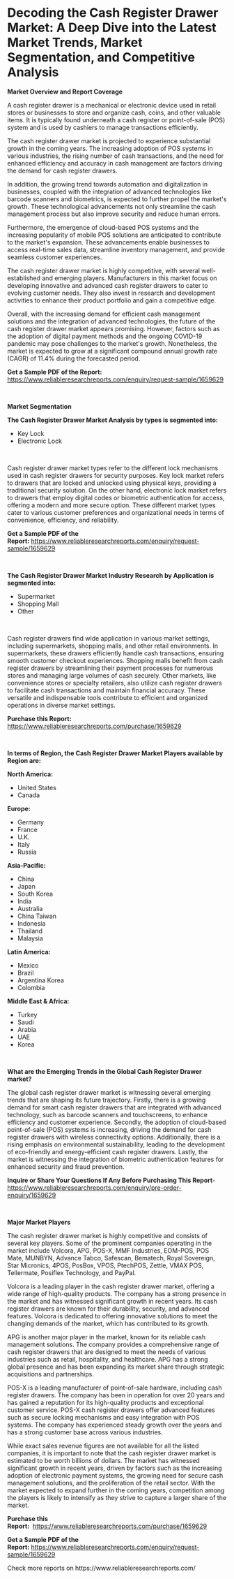 <p><h1>Decoding the Cash Register Drawer Market: A Deep Dive into the Latest Market Trends, Market Segmentation, and Competitive Analysis</h1></p><p><strong>Market Overview and Report Coverage</strong></p>
<p><p>A cash register drawer is a mechanical or electronic device used in retail stores or businesses to store and organize cash, coins, and other valuable items. It is typically found underneath a cash register or point-of-sale (POS) system and is used by cashiers to manage transactions efficiently. </p><p>The cash register drawer market is projected to experience substantial growth in the coming years. The increasing adoption of POS systems in various industries, the rising number of cash transactions, and the need for enhanced efficiency and accuracy in cash management are factors driving the demand for cash register drawers.</p><p>In addition, the growing trend towards automation and digitalization in businesses, coupled with the integration of advanced technologies like barcode scanners and biometrics, is expected to further propel the market's growth. These technological advancements not only streamline the cash management process but also improve security and reduce human errors.</p><p>Furthermore, the emergence of cloud-based POS systems and the increasing popularity of mobile POS solutions are anticipated to contribute to the market's expansion. These advancements enable businesses to access real-time sales data, streamline inventory management, and provide seamless customer experiences.</p><p>The cash register drawer market is highly competitive, with several well-established and emerging players. Manufacturers in this market focus on developing innovative and advanced cash register drawers to cater to evolving customer needs. They also invest in research and development activities to enhance their product portfolio and gain a competitive edge.</p><p>Overall, with the increasing demand for efficient cash management solutions and the integration of advanced technologies, the future of the cash register drawer market appears promising. However, factors such as the adoption of digital payment methods and the ongoing COVID-19 pandemic may pose challenges to the market's growth. Nonetheless, the market is expected to grow at a significant compound annual growth rate (CAGR) of 11.4% during the forecasted period.</p></p>
<p><strong>Get a Sample PDF of the Report:</strong> <a href="https://www.reliableresearchreports.com/enquiry/request-sample/1659629">https://www.reliableresearchreports.com/enquiry/request-sample/1659629</a></p>
<p>&nbsp;</p>
<p><strong>Market Segmentation</strong></p>
<p><strong>The Cash Register Drawer Market Analysis by types is segmented into:</strong></p>
<p><ul><li>Key Lock</li><li>Electronic Lock</li></ul></p>
<p>&nbsp;</p>
<p><p>Cash register drawer market types refer to the different lock mechanisms used in cash register drawers for security purposes. Key lock market refers to drawers that are locked and unlocked using physical keys, providing a traditional security solution. On the other hand, electronic lock market refers to drawers that employ digital codes or biometric authentication for access, offering a modern and more secure option. These different market types cater to various customer preferences and organizational needs in terms of convenience, efficiency, and reliability.</p></p>
<p><strong>Get a Sample PDF of the Report:</strong>&nbsp;<a href="https://www.reliableresearchreports.com/enquiry/request-sample/1659629">https://www.reliableresearchreports.com/enquiry/request-sample/1659629</a></p>
<p>&nbsp;</p>
<p><strong>The Cash Register Drawer Market Industry Research by Application is segmented into:</strong></p>
<p><ul><li>Supermarket</li><li>Shopping Mall</li><li>Other</li></ul></p>
<p>&nbsp;</p>
<p><p>Cash register drawers find wide application in various market settings, including supermarkets, shopping malls, and other retail environments. In supermarkets, these drawers efficiently handle cash transactions, ensuring smooth customer checkout experiences. Shopping malls benefit from cash register drawers by streamlining their payment processes for numerous stores and managing large volumes of cash securely. Other markets, like convenience stores or specialty retailers, also utilize cash register drawers to facilitate cash transactions and maintain financial accuracy. These versatile and indispensable tools contribute to efficient and organized operations in diverse market settings.</p></p>
<p><strong>Purchase this Report:</strong>&nbsp; <a href="https://www.reliableresearchreports.com/purchase/1659629">https://www.reliableresearchreports.com/purchase/1659629</a></p>
<p>&nbsp;</p>
<p><strong>In terms of Region, the Cash Register Drawer Market Players available by Region are:</strong></p>
<p>
    <p> <strong> North America: </strong>
        <ul>
            <li>United States</li>
            <li>Canada</li>
        </ul>
        </p> 
    <p> <strong> Europe: </strong>
        <ul>
            <li>Germany</li>
            <li>France</li>
            <li>U.K.</li>
            <li>Italy</li>
            <li>Russia</li>
        </ul>
        </p> 
    <p> <strong> Asia-Pacific: </strong>
        <ul>
            <li>China</li>
            <li>Japan</li>
            <li>South Korea</li>
            <li>India</li>
            <li>Australia</li>
            <li>China Taiwan</li>
            <li>Indonesia</li>
            <li>Thailand</li>
            <li>Malaysia</li>
        </ul>
        </p> 
    <p> <strong> Latin America: </strong>
        <ul>
            <li>Mexico</li>
            <li>Brazil</li>
            <li>Argentina Korea</li>
            <li>Colombia</li>
        </ul>
        </p> 
    <p> <strong> Middle East & Africa: </strong>
        <ul>
            <li>Turkey</li>
            <li>Saudi</li>
            <li>Arabia</li>
            <li>UAE</li>
            <li>Korea</li>
        </ul>
    </p>
    </p>
<p>&nbsp;</p>
<p><strong>What are the Emerging Trends in the Global Cash Register Drawer market?</strong></p>
<p><p>The global cash register drawer market is witnessing several emerging trends that are shaping its future trajectory. Firstly, there is a growing demand for smart cash register drawers that are integrated with advanced technology, such as barcode scanners and touchscreens, to enhance efficiency and customer experience. Secondly, the adoption of cloud-based point-of-sale (POS) systems is increasing, driving the demand for cash register drawers with wireless connectivity options. Additionally, there is a rising emphasis on environmental sustainability, leading to the development of eco-friendly and energy-efficient cash register drawers. Lastly, the market is witnessing the integration of biometric authentication features for enhanced security and fraud prevention.</p></p>
<p><strong>Inquire or Share Your Questions If Any Before Purchasing This Report</strong>- <a href="https://www.reliableresearchreports.com/enquiry/pre-order-enquiry/1659629">https://www.reliableresearchreports.com/enquiry/pre-order-enquiry/1659629</a></p>
<p>&nbsp;</p>
<p><strong>Major Market Players</strong></p>
<p><p>The cash register drawer market is highly competitive and consists of several key players. Some of the prominent companies operating in the market include Volcora, APG, POS-X, MMF Industries, EOM-POS, POS Mate, MUNBYN, Advance Tabco, Safescan, Bematech, Royal Sovereign, Star Micronics, 4POS, PosBox, VPOS, PtechPOS, Zettle, VMAX POS, Tellermate, Posiflex Technology, and PayPal.</p><p>Volcora is a leading player in the cash register drawer market, offering a wide range of high-quality products. The company has a strong presence in the market and has witnessed significant growth in recent years. Its cash register drawers are known for their durability, security, and advanced features. Volcora is dedicated to offering innovative solutions to meet the changing demands of the market, which has contributed to its growth.</p><p>APG is another major player in the market, known for its reliable cash management solutions. The company provides a comprehensive range of cash register drawers that are designed to meet the needs of various industries such as retail, hospitality, and healthcare. APG has a strong global presence and has been expanding its market share through strategic acquisitions and partnerships.</p><p>POS-X is a leading manufacturer of point-of-sale hardware, including cash register drawers. The company has been in operation for over 20 years and has gained a reputation for its high-quality products and exceptional customer service. POS-X cash register drawers offer advanced features such as secure locking mechanisms and easy integration with POS systems. The company has experienced steady growth over the years and has a strong customer base across various industries.</p><p>While exact sales revenue figures are not available for all the listed companies, it is important to note that the cash register drawer market is estimated to be worth billions of dollars. The market has witnessed significant growth in recent years, driven by factors such as the increasing adoption of electronic payment systems, the growing need for secure cash management solutions, and the proliferation of the retail sector. With the market expected to expand further in the coming years, competition among the players is likely to intensify as they strive to capture a larger share of the market.</p></p>
<p><strong>Purchase this Report:</strong>&nbsp;&nbsp;<a href="https://www.reliableresearchreports.com/purchase/1659629">https://www.reliableresearchreports.com/purchase/1659629</a></p>
<p></p>
<p><strong>Get a Sample PDF of the Report:</strong>&nbsp;<a href="https://www.reliableresearchreports.com/enquiry/request-sample/1659629">https://www.reliableresearchreports.com/enquiry/request-sample/1659629</a></p>
<p>Check more reports on https://www.reliableresearchreports.com/</p>